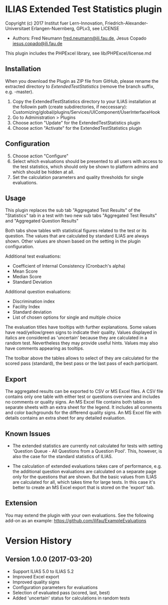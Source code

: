 ILIAS Extended Test Statistics plugin
=====================================

Copyright (c) 2017 Institut fuer Lern-Innovation, Friedrich-Alexander-Universitaet Erlangen-Nuernberg, GPLv3, see LICENSE

- Authors:   Fred Neumann <fred.neumann@ili.fau.de>, Jesus Copado <jesus.copado@ili.fau.de>

This plugin includes the PHPExcel library, see lib/PHPExcel/license.md


Installation
------------

When you download the Plugin as ZIP file from GitHub, please rename the extracted directory to *ExtendedTestStatistics*
(remove the branch suffix, e.g. -master).

1. Copy the ExtendedTestStatistics directory to your ILIAS installation at the followin path
(create subdirectories, if neccessary): Customizing/global/plugins/Services/UIComponent/UserInterfaceHook
2. Go to Administration > Plugins
3. Choose action  "Update" for the ExtendedTestStatistics plugin
4. Choose action  "Activate" for the ExtendedTestStatistics plugin

Configuration
-------------

5. Choose action "Configure" 
6. Select which evaluations should be presented to all users with access to the test statistics,
   which should only be shown to platform admins and which should be hidden at all.
7. Set the calculation parameters and quality thresholds for single evaluations.

Usage
-----
This plugin replaces the sub tab "Aggregated Test Results" of the "Statistics" tab in a test 
with two new sub tabs "Aggregated Test Results" and "Aggregated Question Results"

Both tabs show tables with statistical figures related to the test or its question. The values that are
calculated by standard ILIAS are always shown. Other values are shown based on the setting in the plugin 
configuration.

Additional test evaluations:
* Coefficient of Internal Consistency (Cronbach's alpha)
* Mean Score
* Median Score
* Standard Deviation

Additional question evaluations:
* Discrimination index
* Facility Index
* Standard deviation
* List of chosen options for single and multiple choice

The evaluation titles have tooltips with further explanations. Some values have read/yellow/green signs to indicate their quality. 
Values displayed in italics are considered as 'uncertain' because they are calculated in a random test. Nevertheless they 
may provide useful hints. Values may also have comments appearing as tooltips.

The toolbar above the tables allows to select of they are calculated for the scored pass (standard), the best pass or the last pass of each 
participant.

Export
------
The aggregated results can be exported to CSV or MS Excel files. A CSV file contains only one table with either test or questions overview
and includes no comments or quality signs. An MS Excel file contains both tables on separate sheets with an extra sheet for the legend. It
includes all comments and color bachgrounds for the differend quality signs. An MS Excel file with details contains an extra sheet for any
detailed evaluation.


Known Issues
------------
* The extended statistics are currently not calculated for tests with setting 'Question Queue - All Questions from a Question Pool'.
  This, however, is also the case for the standard statistics of ILIAS.

* The calculation of extended evaluations takes care of performance, e.g. the additional question evaluations are calculated on a separate
  page only for the questions that are shown. But the basic values from ILIAS are calculated for all, which takes time for large tests.
  In this case it's better to create an MS Excel export that is stored on the 'export' tab. 

Extension
---------
You may extend the plugin with your own evaluations. See the following add-on as an example:
https://github.com/ilifau/ExampleEvaluations

Version History
===============

Version 1.0.0 (2017-03-20)
-------------
- Support ILIAS 5.0 to ILIAS 5.2
- Improved Excel export
- Improved quality signs
- Configuration parameters for evaluations
- Selection of evaluated pass (scored, last, best)
- Added 'uncertain' status for calculations in random tests

